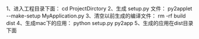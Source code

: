 1、进入工程目录下面： 
    cd ProjectDirctory
2、生成 setup.py 文件： 
    py2applet --make-setup MyApplication.py
3、清空以前生成的编译文件： 
    rm -rf build dist
4、生成mac下的应用： 
    python setup.py py2app 
5、生成的应用在dist目录下面
